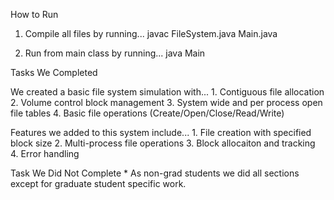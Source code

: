 How to Run
1. Compile all files by running...
    javac FileSystem.java Main.java

2. Run from main class by running...
    java Main



Tasks We Completed

We created a basic file system simulation with...
    1. Contiguous file allocation
    2. Volume control block management
    3. System wide and per process open file tables
    4. Basic file operations (Create/Open/Close/Read/Write)

Features we added to this system include...
    1. File creation with specified block size 
    2. Multi-process file operations
    3. Block allocaiton and tracking
    4. Error handling


Task We Did Not Complete
    * As non-grad students we did all sections except for graduate student specific work.